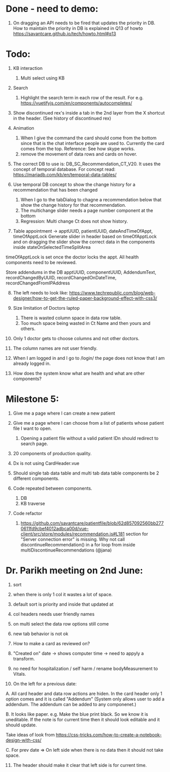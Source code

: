 Done - need to demo:
====================
1. On dragging an API needs to be fired that updates the priority in DB. How to maintain the priority in DB is explained in Q13 of howto https://savantcare.github.io/tech/howto.html#q13


Todo:
=====
1. KB interaction
   1. Multi select using KB

2. Search 
   1. Highlight the search term in each row of the result. For e.g. https://vuetifyjs.com/en/components/autocompletes/

3. Show discontinued rex's inside a tab in the 2nd layer from the X shortcut in the header. (See history of discontinued rex)

4. Animation
    1. When I give the command the card should come from the bottom since that is the chat interface people are used to. Currently the card comes from the top. Reference: See how skype works.
    2. remove the movement of data rows and cards on hover.

5. The correct DB to use is: DB_SC_Recommendation_CT_V20. It uses the concept of temporal database. For concept read: https://mariadb.com/kb/en/temporal-data-tables/

6. Use temporal DB concept to show the change history for a recommendation that has been changed 
    1. When I go to the tabDialog to chagne a recommendation below that show the change history for that recommendation.
    2. The multichange slider needs a page number component at the bottom
    3. Regression: Multi change Ct does not show history.

7. Table appointment -> apptUUID, patientUUID, dateAndTimeOfAppt, timeOfApptLock
Generate slider in header based on timeOfApptLock and on dragging the slider show the correct data in the components inside stateOnSelectedTimeSplitArea

timeOfApptLock is set once the doctor locks the appt. All health components need to be reviewed.

Store addendums in the DB
apptUUID, componentUUID, AddendumText, recordChangedByUUID, recordChangedOnDateTime, recordChangedFromIPAddress

8. The left needs to look like: https://www.techrepublic.com/blog/web-designer/how-to-get-the-ruled-paper-background-effect-with-css3/

9. Size limitation of Doctors laptop
    1. There is wasted column space in data row table.
    2. Too much space being wasted in Ct Name and then yours and others.

10. Only 1 doctor gets to choose columns and not other doctors.
   1. The column names are not user friendly.

11. When I am logged in and I go to /login/ the page does not know that I am already logged in.

12. How does the system know what are health and what are other components?


Milestone 5:
============

1. Give me a page where I can create a new patient 

2. Give me a page where I can choose from a list of patients whose patient file I want to open.
   1. Opening a patient file without a valid patient IDn should redirect to search page.

3. 20 components of production quality.

4. Dx is not using CardHeader.vue

5. Should single tab data table and multi tab data table components be 2 different components.

6. Code repeated between components.
   1. DB  
   2. KB traverse

7. Code refactor

   1. https://github.com/savantcare/patientfile/blob/62d857092560bb2770611fd9cbef4012adbca00d/vue-client/src/store/modules/recommendation.js#L181 section for "Server connection error" is missing. Why not call discontinueRecommendation() in a for loop from inside multiDiscontinueRecommendations (@jana)










Dr. Parikh meeting on 2nd June:
===============================
1. sort
2. when there is only 1 col it wastes a lot of space.
3. default sort is priority and inside that updated at
4. col headers needs user friendly names
5. on multi select the data row options still come
6. new tab behavior is not ok
7. How to make a card as reviewed on?
8. "Created on" date -> shows computer time -> need to appyly a transform.
9. no need for hospitalization / self harm / rename bodyMeasurement to Vitals.


10. On the left for a previous date:

A. All card header and data row actions are hiden. In the card header only 1 option comes and it is called "Addendum"
(System only allows user to add a addendum. The addendum can be added to any componenet.)

B. It looks like paper. 
  e.g. Make the blue print black. So we know it is uneditable. If the note is for current time then it should look editable and it should update.

Take ideas of look from https://css-tricks.com/how-to-create-a-notebook-design-with-css/

C. For prev date => On left side when there is no data then it should not take space.

11. The header should make it clear that left side is for current time.

